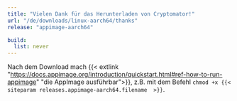 ```yaml
---
title: "Vielen Dank für das Herunterladen von Cryptomator!"
url: "/de/downloads/linux-aarch64/thanks"
release: "appimage-aarch64"

build:
  list: never
---
```


Nach dem Download mach {{< extlink "https://docs.appimage.org/introduction/quickstart.html#ref-how-to-run-appimage" "die AppImage ausführbar">}}, z.B. mit dem Befehl `chmod +x {{< siteparam releases.appimage-aarch64.filename  >}}`.
